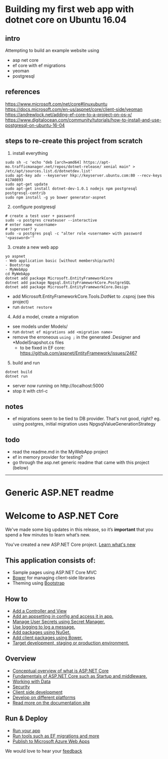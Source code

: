 # Building my first web app with dotnet core on Ubuntu 16.04

## intro
Attempting to build an example website using
- asp net core
- ef core with ef migrations
- yeoman
- postgresql

## references
https://www.microsoft.com/net/core#linuxubuntu
https://docs.microsoft.com/en-us/aspnet/core/client-side/yeoman
https://andrewlock.net/adding-ef-core-to-a-project-on-os-x/
https://www.digitalocean.com/community/tutorials/how-to-install-and-use-postgresql-on-ubuntu-16-04

## steps to re-create this project from scratch

1. install everything
```
sudo sh -c 'echo "deb [arch=amd64] https://apt-mo.trafficmanager.net/repos/dotnet-release/ xenial main" > /etc/apt/sources.list.d/dotnetdev.list'
sudo apt-key adv --keyserver hkp://keyserver.ubuntu.com:80 --recv-keys 417A0893
sudo apt-get update
sudo apt-get install dotnet-dev-1.0.1 nodejs npm postgresql postgresql-contrib
sudo npm install -g yo bower generator-aspnet
```

2. configure postgresql
```
# create a test user + password
sudo -u postgres createuser --interactive
# enter name <username>
# superuser? y
sudo -u postgres psql -c "alter role <username> with password '<password>'"
```

3. create a new web app
```
yo aspnet
- Web application basic [without membership/auth]
- Bootstrap
- MyWebApp
cd MyWebApp
dotnet add package Microsoft.EntityFrameworkCore
dotnet add package Npgsql.EntityFrameworkCore.PostgreSQL
dotnet add package Microsoft.EntityFrameworkCore.Design
```
- add Microsoft.EntityFrameworkCore.Tools.DotNet to .csproj (see this project)
- run `dotnet restore`

4. Add a model, create a migration
- see models under Models/
- run `dotnet ef migrations add <migration name>`
- remove the erroneous `using ;` in the generated .Designer and *ModelSnapshot.cs files
    + to be fixed in EF core: https://github.com/aspnet/EntityFramework/issues/2467

5. build and run
```
dotnet build
dotnet run
```
- server now running on http://localhost:5000
- stop it with ctrl-c

## notes
- ef migrations seem to be tied to DB provider. That's not good, right?
  eg. using postgres, initial migration uses NpgsqlValueGenerationStrategy


## todo
- read the readme.md in the MyWebApp project
- ef in memory provider for testing?
- go through the asp.net generic readme that came with this project (below)


------------------------------------------------------------------

# Generic ASP.NET readme
# Welcome to ASP.NET Core

We've made some big updates in this release, so it’s **important** that you spend a few minutes to learn what’s new.

You've created a new ASP.NET Core project. [Learn what's new](https://go.microsoft.com/fwlink/?LinkId=518016)

## This application consists of:

*   Sample pages using ASP.NET Core MVC
*   [Bower](https://go.microsoft.com/fwlink/?LinkId=518004) for managing client-side libraries
*   Theming using [Bootstrap](https://go.microsoft.com/fwlink/?LinkID=398939)

## How to

*   [Add a Controller and View](https://go.microsoft.com/fwlink/?LinkID=398600)
*   [Add an appsetting in config and access it in app.](https://go.microsoft.com/fwlink/?LinkID=699562)
*   [Manage User Secrets using Secret Manager.](https://go.microsoft.com/fwlink/?LinkId=699315)
*   [Use logging to log a message.](https://go.microsoft.com/fwlink/?LinkId=699316)
*   [Add packages using NuGet.](https://go.microsoft.com/fwlink/?LinkId=699317)
*   [Add client packages using Bower.](https://go.microsoft.com/fwlink/?LinkId=699318)
*   [Target development, staging or production environment.](https://go.microsoft.com/fwlink/?LinkId=699319)

## Overview

*   [Conceptual overview of what is ASP.NET Core](https://go.microsoft.com/fwlink/?LinkId=518008)
*   [Fundamentals of ASP.NET Core such as Startup and middleware.](https://go.microsoft.com/fwlink/?LinkId=699320)
*   [Working with Data](https://go.microsoft.com/fwlink/?LinkId=398602)
*   [Security](https://go.microsoft.com/fwlink/?LinkId=398603)
*   [Client side development](https://go.microsoft.com/fwlink/?LinkID=699321)
*   [Develop on different platforms](https://go.microsoft.com/fwlink/?LinkID=699322)
*   [Read more on the documentation site](https://go.microsoft.com/fwlink/?LinkID=699323)

## Run & Deploy

*   [Run your app](https://go.microsoft.com/fwlink/?LinkID=517851)
*   [Run tools such as EF migrations and more](https://go.microsoft.com/fwlink/?LinkID=517853)
*   [Publish to Microsoft Azure Web Apps](https://go.microsoft.com/fwlink/?LinkID=398609)

We would love to hear your [feedback](https://go.microsoft.com/fwlink/?LinkId=518015)
